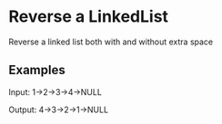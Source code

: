 # Reverse a LinkedList
Reverse a linked list both with and without extra space

## Examples
Input: 	1->2->3->4->NULL 

Output: 4->3->2->1->NULL
